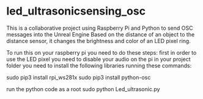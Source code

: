 # led_ultrasonicsensing_osc

This is a collaborative project using Raspberry Pi and Python to send OSC messages into the Unreal Engine
Based on the distance of an object to the distance sensor, it changes the brightness and color of an LED pixel ring.

To run this on your raspberry pi you need to do these steps:
first in order to use the LED pixel you need to disable your audio on the pi
in your project folder you need to install the following libraries running these commands:

sudo pip3 install rpi_ws281x
sudo pip3 install python-osc

run the python code as a root
sudo python Led_ultrasonic.py
